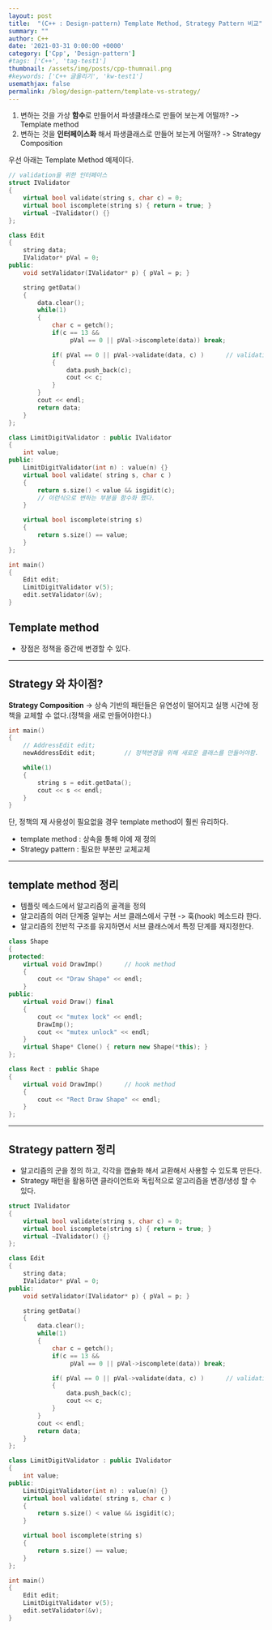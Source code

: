 ```yaml
---
layout: post
title:  "(C++ : Design-pattern) Template Method, Strategy Pattern 비교"
summary: ""
author: C++
date: '2021-03-31 0:00:00 +0000'
category: ['Cpp', 'Design-pattern']
#tags: ['C++', 'tag-test1']
thumbnail: /assets/img/posts/cpp-thumnail.png
#keywords: ['C++ 글올리기', 'kw-test1']
usemathjax: false
permalink: /blog/design-pattern/template-vs-strategy/
---
```


1. 변하는 것을 가상 **함수**로 만들어서 파생클래스로 만들어 보는게 어떨까? -> Template method
2. 변하는 것을 **인터페이스화** 해서 파생클래스로 만들어 보는게 어떨까? -> Strategy Composition

우선 아래는 Template Method 예제이다. 

```cpp
// validation을 위한 인터페이스
struct IValidator
{
    virtual bool validate(string s, char c) = 0;
    virtual bool iscomplete(string s) { return = true; }
    virtual ~IValidator() {}
};

class Edit
{
    string data;
    IValidator* pVal = 0;
public:
    void setValidator(IValidator* p) { pVal = p; }

    string getData()
    {
        data.clear();
        while(1)
        {
            char c = getch();
            if(c == 13 &&
                 pVal == 0 || pVal->iscomplete(data)) break;

            if( pVal == 0 || pVal->validate(data, c) )      // validation을 위임한다.
            {
                data.push_back(c);
                cout << c;
            }
        }
        cout << endl;
        return data;
    }
};

class LimitDigitValidator : public IValidator
{
    int value;
public:
    LimitDigitValidator(int n) : value(n) {}
    virtual bool validate( string s, char c )
    {
        return s.size() < value && isgidit(c);
        // 이런식으로 변하는 부분을 함수화 했다.
    }

    virtual bool iscomplete(string s)
    {
        return s.size() == value;
    }
};

int main()
{
    Edit edit;
    LimitDigitValidator v(5);
    edit.setValidator(&v);
}
```

## Template method

* 장점은 정책을 중간에 변경할 수 있다.

---

## Strategy 와 차이점?

**Strategy Composition** -> 상속 기반의 패턴들은 유연성이 떨어지고 실행 시간에 정책을 교체할 수 없다.(정책을 새로 만들어야한다.)

```cpp
int main()
{
    // AddressEdit edit;
    newAddressEdit edit;        // 정책변경을 위해 새로운 클래스를 만들어야함.

    while(1)
    {
        string s = edit.getData();
        cout << s << endl;
    }
}
```

단, 정책의 재 사용성이 필요없을 경우 template method이 훨씬 유리하다.

* template method : 상속을 통해 아에 재 정의
* Strategy pattern : 필요한 부분만 교체교체

---

## template method 정리

* 템플릿 메소드에서 알고리즘의 골격을 정의
* 알고리즘의 여러 단계중 일부는 서브 클래스에서 구현 -> 훅(hook) 메소드라 한다.
* 알고리즘의 전반적 구조를 유지하면서 서브 클래스에서 특정 단계를 재지정한다.

```cpp
class Shape
{
protected:
    virtual void DrawImp()      // hook method
    {
        cout << "Draw Shape" << endl;
    }
public:
    virtual void Draw() final
    {
        cout << "mutex lock" << endl;
        DrawImp();
        cout << "mutex unlock" << endl;
    }
    virtual Shape* Clone() { return new Shape(*this); }
};

class Rect : public Shape
{
    virtual void DrawImp()      // hook method
    {
        cout << "Rect Draw Shape" << endl;
    }
};
```

---

## Strategy pattern 정리

* 알고리즘의 군을 정의 하고, 각각을 캡슐화 해서 교환해서 사용할 수 있도록 만든다.
* Strategy 패턴을 활용하면 클라이언트와 독립적으로 알고리즘을 변경/생성 할 수 있다.

```cpp
struct IValidator
{
    virtual bool validate(string s, char c) = 0;
    virtual bool iscomplete(string s) { return = true; }
    virtual ~IValidator() {}
};

class Edit
{
    string data;
    IValidator* pVal = 0;
public:
    void setValidator(IValidator* p) { pVal = p; }

    string getData()
    {
        data.clear();
        while(1)
        {
            char c = getch();
            if(c == 13 &&
                 pVal == 0 || pVal->iscomplete(data)) break;

            if( pVal == 0 || pVal->validate(data, c) )      // validation을 위임한다.
            {
                data.push_back(c);
                cout << c;
            }
        }
        cout << endl;
        return data;
    }
};

class LimitDigitValidator : public IValidator
{
    int value;
public:
    LimitDigitValidator(int n) : value(n) {}
    virtual bool validate( string s, char c )
    {
        return s.size() < value && isgidit(c);
    }

    virtual bool iscomplete(string s)
    {
        return s.size() == value;
    }
};

int main()
{
    Edit edit;
    LimitDigitValidator v(5);
    edit.setValidator(&v);
}
```